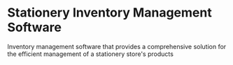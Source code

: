 # Stationery Inventory Management Software

Inventory management software that provides a comprehensive solution for the efficient management of a stationery store's products


